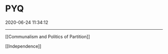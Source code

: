 ﻿# PYQ
2020-06-24 11:34:12
            
---

[[Communalism and Politics of Partition]]


[[Independence]]






